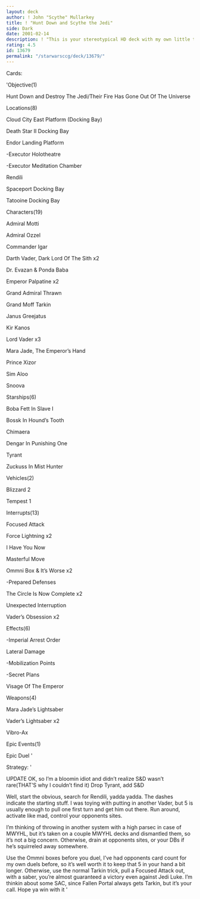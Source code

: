```yaml
---
layout: deck
author: ! John "Scythe" Mullarkey
title: ! "Hunt Down and Scythe the Jedi"
side: Dark
date: 2001-02-14
description: ! "This is your stereotypical HD deck with my own little twists and quirks.  Takes some of the better ideas and adds mine up into a nice 60 card slice of hell."
rating: 4.5
id: 13679
permalink: "/starwarsccg/deck/13679/"
---
```

Cards: 

'Objective(1)

Hunt Down and Destroy The Jedi/Their Fire Has Gone Out Of The Universe


Locations(8)

Cloud City East Platform (Docking Bay)

Death Star II Docking Bay

Endor Landing Platform

-Executor Holotheatre

-Executor Meditation Chamber

Rendili

Spaceport Docking Bay

Tatooine Docking Bay


Characters(19)

Admiral Motti

Admiral Ozzel

Commander Igar

Darth Vader, Dark Lord Of The Sith x2

Dr. Evazan & Ponda Baba

Emperor Palpatine x2

Grand Admiral Thrawn

Grand Moff Tarkin

Janus Greejatus

Kir Kanos

Lord Vader x3

Mara Jade, The Emperor’s Hand

Prince Xizor

Sim Aloo

Snoova


Starships(6)

Boba Fett In Slave I

Bossk In Hound’s Tooth

Chimaera

Dengar In Punishing One

Tyrant

Zuckuss In Mist Hunter


Vehicles(2)

Blizzard 2

Tempest 1


Interrupts(13)

Focused Attack

Force Lightning x2

I Have You Now

Masterful Move

Ommni Box & It’s Worse x2

-Prepared Defenses

The Circle Is Now Complete x2

Unexpected Interruption

Vader’s Obsession x2


Effects(6)

-Imperial Arrest Order

Lateral Damage

-Mobilization Points

-Secret Plans

Visage Of The Emperor


Weapons(4)

Mara Jade’s Lightsaber

Vader’s Lightsaber x2

Vibro-Ax


Epic Events(1)

Epic Duel '

Strategy: '

UPDATE OK, so I’m a bloomin idiot and didn’t realize S&D wasn’t rare(THAT’S why I couldn’t find it)  Drop Tyrant, add S&D


Well, start the obvious, search for Rendili, yadda yadda.  The dashes indicate the starting stuff.  I was toying with putting in another Vader, but 5 is usually enough to pull one first turn and get him out there.  Run around, activate like mad, control your opponents sites.  


I’m thinking of throwing in another system with a high parsec in case of MWYHL, but it’s taken on a couple MWYHL decks and dismantled them, so it’s not a big concern.  Otherwise, drain at opponents sites, or your DBs if he’s squirreled away somewhere.  


Use the Ommni boxes before you duel, I’ve had opponents card count for my own duels before, so it’s well worth it to keep that 5 in your hand a bit longer.  Otherwise, use the normal Tarkin trick, pull a Focused Attack out, with a saber, you’re almost guaranteed a victory even against Jedi Luke.  I’m thinkin about some SAC, since Fallen Portal always gets Tarkin, but it’s your call.  Hope ya win with it  '
